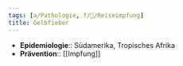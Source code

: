 ```yaml
---
tags: [a/Pathologie, f/🦠/Reiseimpfung]
title: Gelbfieber
---
```

- **Epidemiologie**:: Südamerika, Tropisches Afrika
- **Prävention**:: [[Impfung]]
